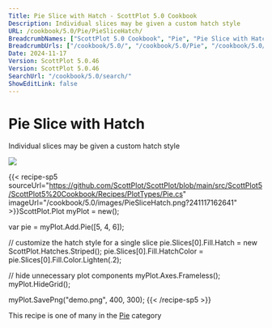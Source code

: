 ```yaml
---
Title: Pie Slice with Hatch - ScottPlot 5.0 Cookbook
Description: Individual slices may be given a custom hatch style
URL: /cookbook/5.0/Pie/PieSliceHatch/
BreadcrumbNames: ["ScottPlot 5.0 Cookbook", "Pie", "Pie Slice with Hatch"]
BreadcrumbUrls: ["/cookbook/5.0/", "/cookbook/5.0/Pie", "/cookbook/5.0/Pie/PieSliceHatch"]
Date: 2024-11-17
Version: ScottPlot 5.0.46
Version: ScottPlot 5.0.46
SearchUrl: "/cookbook/5.0/search/"
ShowEditLink: false
---
```



<div class='d-flex align-items-center mt-5'>
<h1 class='me-2 text-dark my-0 border-0'>Pie Slice with Hatch</h1>
</div>

Individual slices may be given a custom hatch style

[![](/cookbook/5.0/images/PieSliceHatch.png?241117162641)](/cookbook/5.0/images/PieSliceHatch.png?241117162641)

{{< recipe-sp5 sourceUrl="https://github.com/ScottPlot/ScottPlot/blob/main/src/ScottPlot5/ScottPlot5%20Cookbook/Recipes/PlotTypes/Pie.cs" imageUrl="/cookbook/5.0/images/PieSliceHatch.png?241117162641" >}}ScottPlot.Plot myPlot = new();

var pie = myPlot.Add.Pie([5, 4, 6]);

// customize the hatch style for a single slice
pie.Slices[0].Fill.Hatch = new ScottPlot.Hatches.Striped();
pie.Slices[0].Fill.HatchColor = pie.Slices[0].Fill.Color.Lighten(.2);

// hide unnecessary plot components
myPlot.Axes.Frameless();
myPlot.HideGrid();

myPlot.SavePng("demo.png", 400, 300);
{{< /recipe-sp5 >}}

<div class='my-5 text-center'>This recipe is one of many in the <a href='/cookbook/5.0/Pie'>Pie</a> category</div>


